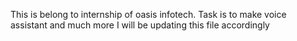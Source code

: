 This is belong to internship of oasis infotech.
Task is to make voice assistant and much more
I will be updating this file accordingly
